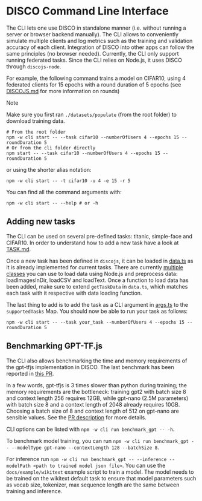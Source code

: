 # DISCO Command Line Interface

The CLI lets one use DISCO in standalone manner (i.e. without running a server or browser backend manually). The CLI allows to conveniently simulate multiple clients and log metrics such as the training and validation accuracy of each client. Integration of DISCO into other apps can follow the same principles (no browser needed). Currently, the CLI only support running federated tasks. Since the CLI relies on Node.js, it uses DISCO through `discojs-node`.

For example, the following command trains a model on CIFAR10, using 4 federated clients for 15 epochs with a round duration of 5 epochs (see [DISCOJS.md](../docs/DISCOJS.md#rounds) for more information on rounds)

> [!NOTE]
> Make sure you first ran `./datasets/populate` (from the root folder) to download training data.

```
# From the root folder
npm -w cli start -- --task cifar10 --numberOfUsers 4 --epochs 15 --roundDuration 5
# Or from the cli folder directly
npm start -- --task cifar10 --numberOfUsers 4 --epochs 15 --roundDuration 5
```

or using the shorter alias notation:

```
npm -w cli start -- -t cifar10 -u 4 -e 15 -r 5
```

You can find all the command arguments with:

```
npm -w cli start -- --help # or -h
```

## Adding new tasks

The CLI can be used on several pre-defined tasks: titanic, simple-face and CIFAR10. In order
to understand how to add a new task have a look at [TASK.md](../docs/TASK.md).

Once a new task has been defined in `discojs`, it can be loaded in [data.ts](./src/data.ts) as it is already implemented for current tasks. There are currently [multiple classes](../discojs-node/src/loaders) you can use to load data using Node.js and preprocess data: loadImagesInDir, loadCSV and loadText.
Once a function to load data has been added, make sure to extend `getTaskData` in `data.ts`, which matches each task with it respective with data loading function.

The last thing to add is to add the task as a CLI argument in [args.ts](./src/args.ts) to the `supportedTasks` Map.
You should now be able to run your task as follows:

```
npm -w cli start -- --task your_task --numberOfUsers 4 --epochs 15 --roundDuration 5
```

## Benchmarking GPT-TF.js

The CLI also allows benchmarking the time and memory requirements of the gpt-tfjs implementation in DISCO. The last benchmark has been reported in [this PR](https://github.com/epfml/disco/pull/659).

In a few words, gpt-tfjs is 3 times slower than python during training; the memory requirements are the bottleneck: training gpt2 with batch size 8 and context length 256 requires 12GB, while gpt-nano (2.5M parameters) with batch size 8 and a context length of 2048 already requires 10GB. Choosing a batch size of 8 and context length of 512 on gpt-nano are sensible values. See the [PR description](https://github.com/epfml/disco/pull/659) for more details.

CLI options can be listed with `npm -w cli run benchmark_gpt -- -h`.

To benchmark model training, you can run `npm -w cli run benchmark_gpt -- --modelType gpt-nano --contextLength 128 --batchSize 8`.

For inference run `npm -w cli run benchmark_gpt -- --inference --modelPath <path to trained model json file>`. You can use the `docs/example/wikitext` example script to train a model. The model needs to be trained on the wikitext default task to ensure that model parameters such as vocab size, tokenizer, max sequence length are the same between training and inference.
